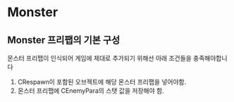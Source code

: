 # Monster

## Monster 프리팹의 기본 구성

몬스터 프리팹이 인식되어 게임에 제대로 추가되기 위해선 아래 조건들을 충족해야합니다

1. CRespawn이 포함된 오브젝트에 해당 몬스터 프리팹을 넣어야함.
2. 몬스터 프리팹에 CEnemyPara의 스탯 값을 저장해야 함.



